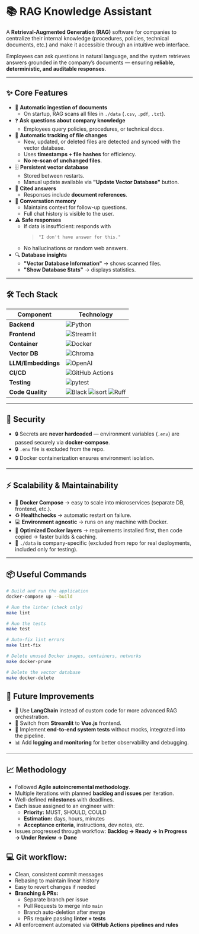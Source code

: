 # 📚 RAG Knowledge Assistant

A **Retrieval-Augmented Generation (RAG)** software for companies to centralize their internal knowledge (procedures, policies, technical documents, etc.) and make it accessible through an intuitive web interface.  

Employees can ask questions in natural language, and the system retrieves answers grounded in the company’s documents — ensuring **reliable, deterministic, and auditable responses**.  

---

## ✨ Core Features

- 📂 **Automatic ingestion of documents**  
  - On startup, RAG scans all files in `./data` (`.csv`, `.pdf`, `.txt`).  
- ❓ **Ask questions about company knowledge**  
  - Employees query policies, procedures, or technical docs.  
- 🔄 **Automatic tracking of file changes**  
  - New, updated, or deleted files are detected and synced with the vector database.  
  - Uses **timestamps + file hashes** for efficiency.  
  - **No re-scan of unchanged files**.  
- 🗄 **Persistent vector database**  
  - Stored between restarts.  
  - Manual update available via **"Update Vector Database"** button.  
- 📑 **Cited answers**  
  - Responses include **document references**.  
- 💬 **Conversation memory**  
  - Maintains context for follow-up questions.  
  - Full chat history is visible to the user.  
- ⚠️ **Safe responses**  
  - If data is insufficient: responds with  
    > `"I don't have answer for this."`  
  - No hallucinations or random web answers.  
- 🔍 **Database insights**  
  - **"Vector Database Information"** → shows scanned files.  
  - **"Show Database Stats"** → displays statistics.  

---

## 🛠️ Tech Stack

| Component         | Technology                                                                 |
|-------------------|-----------------------------------------------------------------------------|
| **Backend**       | ![Python](https://img.shields.io/badge/Python-3.11-blue?logo=python)        |
| **Frontend**      | ![Streamlit](https://img.shields.io/badge/Streamlit-red?logo=streamlit)     |
| **Container**     | ![Docker](https://img.shields.io/badge/Docker-2496ED?logo=docker&logoColor=white) |
| **Vector DB**     | ![Chroma](https://img.shields.io/badge/Chroma-VectorDB-green)               |
| **LLM/Embeddings**| ![OpenAI](https://img.shields.io/badge/OpenAI-black?logo=openai)            |
| **CI/CD**         | ![GitHub Actions](https://img.shields.io/badge/GitHub_Actions-2088FF?logo=githubactions&logoColor=white) |
| **Testing**       | ![pytest](https://img.shields.io/badge/pytest-yellow)                       |
| **Code Quality**  | ![Black](https://img.shields.io/badge/black-000000?logo=python) ![isort](https://img.shields.io/badge/isort-lightgrey) ![Ruff](https://img.shields.io/badge/ruff-orange) |

---

## 🔐 Security

- 🔒 Secrets are **never hardcoded** — environment variables (`.env`) are passed securely via **docker-compose**.  
- 🔒 `.env` file is excluded from the repo.  
- 🔒 Docker containerization ensures environment isolation.  

---

## ⚡ Scalability & Maintainability

- 🐳 **Docker Compose** → easy to scale into microservices (separate DB, frontend, etc.).  
- ♻️ **Healthchecks** → automatic restart on failure.  
- 💻 **Environment agnostic** → runs on any machine with Docker.  
- 🚀 **Optimized Docker layers** → requirements installed first, then code copied → faster builds & caching.  
- 📂 `./data` is company-specific (excluded from repo for real deployments, included only for testing).  

---

## 📦 Useful Commands

```bash
# Build and run the application
docker-compose up --build

# Run the linter (check only)
make lint

# Run the tests
make test

# Auto-fix lint errors
make lint-fix

# Delete unused Docker images, containers, networks
make docker-prune

# Delete the vector database
make docker-delete
```

## 🚀 Future Improvements

- 🔗 Use **LangChain** instead of custom code for more advanced RAG orchestration.  
- 🎨 Switch from **Streamlit** to **Vue.js** frontend.  
- 🧪 Implement **end-to-end system tests** without mocks, integrated into the pipeline.  
- 📊 Add **logging and monitoring** for better observability and debugging.  

---

## 📈 Methodology

- Followed **Agile autoincremental methodology**.  
- Multiple iterations with planned **backlog and issues** per iteration.  
- Well-defined **milestones** with deadlines.  
- Each issue assigned to an engineer with:  
  - **Priority:** MUST, SHOULD, COULD  
  - **Estimation:** days, hours, minutes  
  - **Acceptance criteria**, instructions, dev notes, etc.  
- Issues progressed through workflow: **Backlog → Ready → In Progress → Under Review → Done**

## 💻 Git workflow:
- Clean, consistent commit messages  
- Rebasing to maintain linear history  
- Easy to revert changes if needed  
- **Branching & PRs:**  
  - Separate branch per issue  
  - Pull Requests to merge into `main`  
  - Branch auto-deletion after merge  
  - PRs require passing **linter + tests**  
- All enforcement automated via **GitHub Actions pipelines and rules**
